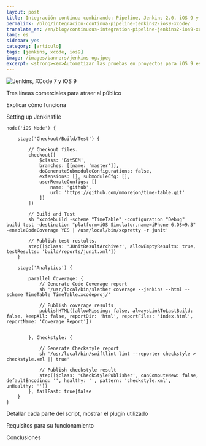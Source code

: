 ```yaml
---
layout: post
title: Integración continua combinando: Pipeline, Jenkins 2.0, iOS 9 y .
permalink: /blog/integracion-continua-pipeline-jenkins2-ios9-xcode/
translate_en: /en/blog/continuous-integration-pipeline-jenkins2-ios9-xcode/
lang: es
sidebar: yes
category: [articulo]
tags: [jenkins, xcode, ios9]
image: /images/banners/jenkins-og.jpeg
excerpt: <strong><em>Automatizar las pruebas en proyectos para iOS 9 es posible!!!</em></strong> Delegar la ejecución de casos de pruebas a máquinas de mayor rendimiento <strong><em>simplifica el proceso de desarrollo</em></strong>.
---
```


<img src="{{ site.baseurl }}/images/banners/jenkins-ios9.png" title="Jenkins, XCode 7 y iOS 9" name="Jenkins, XCode 7 y iOS 9" />

Tres líneas comerciales para atraer al público

Explicar cómo funciona

Setting up Jenkinsfile

```
node('iOS Node') {

    stage('Checkout/Build/Test') {

        // Checkout files.
        checkout([
            $class: 'GitSCM',
            branches: [[name: 'master']],
            doGenerateSubmoduleConfigurations: false,
            extensions: [], submoduleCfg: [],
            userRemoteConfigs: [[
                name: 'github',
                url: 'https://github.com/mmorejon/time-table.git'
            ]]
        ])

        // Build and Test
        sh 'xcodebuild -scheme "TimeTable" -configuration "Debug" build test -destination "platform=iOS Simulator,name=iPhone 6,OS=9.3" -enableCodeCoverage YES | /usr/local/bin/xcpretty -r junit'

        // Publish test restults.
        step([$class: 'JUnitResultArchiver', allowEmptyResults: true, testResults: 'build/reports/junit.xml'])
    }

    stage('Analytics') {
        
        parallel Coverage: {
            // Generate Code Coverage report
            sh '/usr/local/bin/slather coverage --jenkins --html --scheme TimeTable TimeTable.xcodeproj/'
    
            // Publish coverage results
            publishHTML([allowMissing: false, alwaysLinkToLastBuild: false, keepAll: false, reportDir: 'html', reportFiles: 'index.html', reportName: 'Coverage Report'])
        
            
        }, Checkstyle: {

            // Generate Checkstyle report
            sh '/usr/local/bin/swiftlint lint --reporter checkstyle > checkstyle.xml || true'
    
            // Publish checkstyle result
            step([$class: 'CheckStylePublisher', canComputeNew: false, defaultEncoding: '', healthy: '', pattern: 'checkstyle.xml', unHealthy: ''])
        }, failFast: true|false   
    }
}
```

Detallar cada parte del script, mostrar el plugin utilizado

Requisitos para su funcionamiento

Conclusiones
